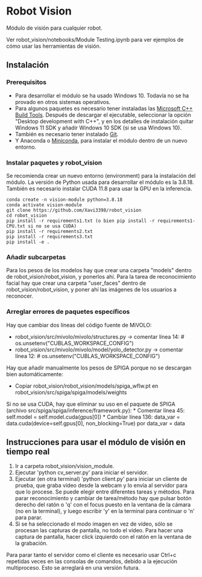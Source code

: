 # Robot Vision

Módulo de visión para cualquier robot.

Ver robot_vision/notebooks/Module Testing.ipynb para ver ejemplos de cómo usar las herramientas de visión.


## Instalación

### Prerequisitos

* Para desarrollar el módulo se ha usado Windows 10. Todavía no se ha provado en otros sistemas operativos.
* Para algunos paquetes es necesario tener instaladas las [Microsoft C++ Build Tools](https://visualstudio.microsoft.com/es/visual-cpp-build-tools/). Después de descargar el ejecutable, seleccionar la opción "Desktop development with C++", y en los detalles de instalación quitar Windows 11 SDK y añadir Windows 10 SDK (si se usa Windows 10).
* También es necesario tener instalado [Git](https://git-scm.com/book/en/v2/Getting-Started-Installing-Git).
* Y Anaconda o [Miniconda](https://docs.anaconda.com/free/miniconda/index.html), para instalar el módulo dentro de un nuevo entorno.

### Instalar paquetes y robot_vision
Se recomienda crear un nuevo entorno (environment) para la instalación del módulo. La versión de Python usada para desarrollar el módulo es la 3.8.18. También es necesario instalar CUDA 11.8 para usar la GPU en la inferencia.

    conda create -n vision-module python=3.8.18
    conda activate vision-module
    git clone https://github.com/Xavi3398/robot_vision
    cd robot_vision
    pip install -r requirements1.txt (o bien pip install -r requirements1-CPU.txt si no se usa CUDA)
    pip install -r requirements2.txt
    pip install -r requirements3.txt
    pip install -e .

### Añadir subcarpetas
Para los pesos de los modelos hay que crear una carpeta "models" dentro de robot_vision/robot_vision, y ponerlos ahí.
Para la tarea de reconocimiento facial hay que crear una carpeta "user_faces" dentro de robot_vision/robot_vision, y poner ahí las imágenes de los usuarios a reconocer. 

### Arreglar errores de paquetes específicos
Hay que cambiar dos líneas del código fuente de MiVOLO:
* robot_vision/src/mivolo/mivolo/structures.py -> comentar línea 14: # os.unsetenv("CUBLAS_WORKSPACE_CONFIG")
* robot_vision/src/mivolo/mivolo/model/yolo_detector.py -> comentar línea 12: # os.unsetenv("CUBLAS_WORKSPACE_CONFIG")

Hay que añadir manualmente los pesos de SPIGA porque no se descargan bien automáticamente:
* Copiar robot_vision/robot_vision/models/spiga_wflw.pt en robot_vision/src/spiga/spiga/models/weights

Si no se usa CUDA, hay que eliminar su uso en el paquete de SPIGA (archivo src/spiga/spiga/inference/framework.py):
    * Comentar línea 45: self.model = self.model.cuda(gpus[0])
    * Cambiar línea 136: data_var = data.cuda(device=self.gpus[0], non_blocking=True) por data_var = data

## Instrucciones para usar el módulo de visión en tiempo real

1. Ir a carpeta robot_vision/vision_module.
2. Ejecutar 'python cv_server.py' para iniciar el servidor.
3. Ejecutar (en otra terminal) 'python client.py' para iniciar un cliente de prueba, que graba vídeo desde la webcam y lo envía al servidor para que lo procese. Se puede elegir entre diferentes tareas y métodos. Para parar reconocimiento y cambiar de tarea/método hay que pulsar botón derecho del ratón o 'q' con el focus puesto en la ventana de la cámara (no en la terminal), y luego escribir 'y' en la terminal para continuar o 'n' para parar.
4. Si se ha seleccionado el modo imagen en vez de vídeo, sólo se procesan las capturas de pantalla, no todo el vídeo. Para hacer una captura de pantalla, hacer click izquierdo con el ratón en la ventana de la grabación.

Para parar tanto el servidor como el cliente es necesario usar Ctrl+c repetidas veces en las consolas de comandos, debido a la ejecución multiproceso. Esto se arreglará en una versión futura.
